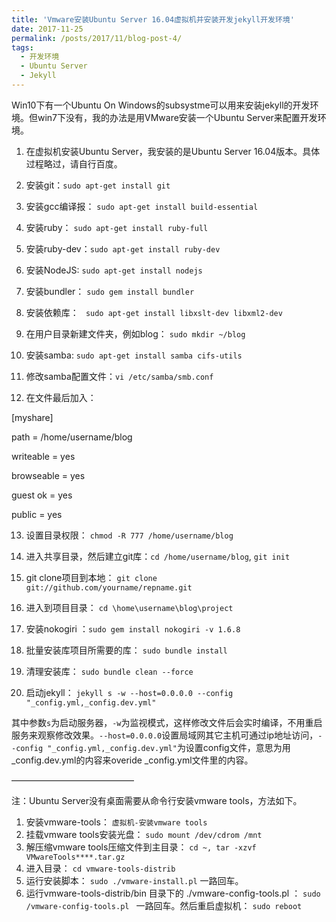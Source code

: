 ```yaml
---
title: 'Vmware安装Ubuntu Server 16.04虚拟机并安装开发jekyll开发环境'
date: 2017-11-25
permalink: /posts/2017/11/blog-post-4/
tags:
  - 开发环境
  - Ubuntu Server
  - Jekyll
---
```


Win10下有一个Ubuntu On Windows的subsystme可以用来安装jekyll的开发环境。但win7下没有，我的办法是用VMware安装一个Ubuntu Server来配置开发环境。

1. 在虚拟机安装Ubuntu Server，我安装的是Ubuntu Server 16.04版本。具体过程略过，请自行百度。

2. 安装git：`sudo apt-get install git`

3. 安装gcc编译报： `sudo apt-get install build-essential`

4. 安装ruby： `sudo apt-get install ruby-full`

5. 安装ruby-dev：`sudo apt-get install ruby-dev`

6. 安装NodeJS: `sudo apt-get install nodejs`

7. 安装bundler： `sudo gem install bundler`

8. 安装依赖库： ` sudo apt-get install libxslt-dev libxml2-dev`

9. 在用户目录新建文件夹，例如blog： `sudo mkdir ~/blog`

10. 安装samba:  `sudo apt-get install samba cifs-utils `

11. 修改samba配置文件：`vi /etc/samba/smb.conf`

12. 在文件最后加入：

   [myshare]

   path = /home/username/blog

   writeable = yes

   browseable = yes

   guest ok = yes

   ​public = yes

13. 设置目录权限： `chmod -R 777 /home/username/blog`

14. 进入共享目录，然后建立git库：`cd /home/username/blog`, `git init` 

15. git clone项目到本地： `git clone git://github.com/yourname/repname.git`

16. 进入到项目目录： `cd \home\username\blog\project`

17. 安装nokogiri ：`sudo gem install nokogiri -v 1.6.8`

18. 批量安装库项目所需要的库： `sudo bundle install`

19. 清理安装库： `sudo bundle clean --force`

20. 启动jekyll： `jekyll s -w --host=0.0.0.0 --config "_config.yml,_config.dev.yml"`

   其中参数`s`为启动服务器，`-w`为监视模式，这样修改文件后会实时编译，不用重启服务来观察修改效果。`--host=0.0.0.0`设置局域网其它主机可通过ip地址访问，`--config "_config.yml,_config.dev.yml"`为设置config文件，意思为用_config.dev.yml的内容来overide _config.yml文件里的内容。


——————————————

注：Ubuntu Server没有桌面需要从命令行安装vmware tools，方法如下。

1. 安装vmware-tools： `虚拟机-安装vmware tools`
2. 挂载vmware tools安装光盘： `sudo mount /dev/cdrom /mnt`
3. 解压缩vmware tools压缩文件到主目录： `cd ~, tar -xzvf VMwareTools****.tar.gz`
4. 进入目录： `cd vmware-tools-distrib`
5. 运行安装脚本： `sudo ./vmware-install.pl` 一路回车。
6. 运行vmware-tools-distrib/bin 目录下的 ./vmware-config-tools.pl ： `sudo /vmware-config-tools.pl ` 一路回车。然后重启虚拟机： `sudo reboot`

